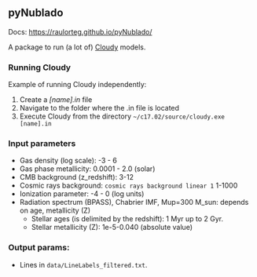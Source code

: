 ## pyNublado

Docs: https://raulorteg.github.io/pyNublado/

A package to run (a lot of) [Cloudy](https://nublado.org) models.

### Running Cloudy

Example of running Cloudy independently:
1. Create a _[name].in_ file
2. Navigate to the folder where the .in file is located
3. Execute Cloudy from the directory ```~/c17.02/source/cloudy.exe [name].in```


### Input parameters
* Gas density (log scale): -3 - 6
* Gas phase metallicity: 0.0001 - 2.0 (solar) 
* CMB background (z_redshift): 3-12
* Cosmic rays background: ```cosmic rays background linear 1``` 1-1000
* Ionization parameter: -4 - 0 (log units)
* Radiation spectrum (BPASS), Chabrier IMF, Mup=300 M_sun: depends on age, metallicity (Z)
    * Stellar ages (is delimited by the redshift): 1 Myr up to 2 Gyr.
    * Stellar metallicity (Z): 1e-5-0.040 (absolute value)


### Output params:
* Lines in ```data/LineLabels_filtered.txt```.

